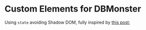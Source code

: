 # Custom Elements for DBMonster

Using `state` avoiding Shadow DOM,
fully inspired by [this post](https://hackernoon.com/web-components-the-react-way-8ed5b6f4f942#.quj7si7vr);